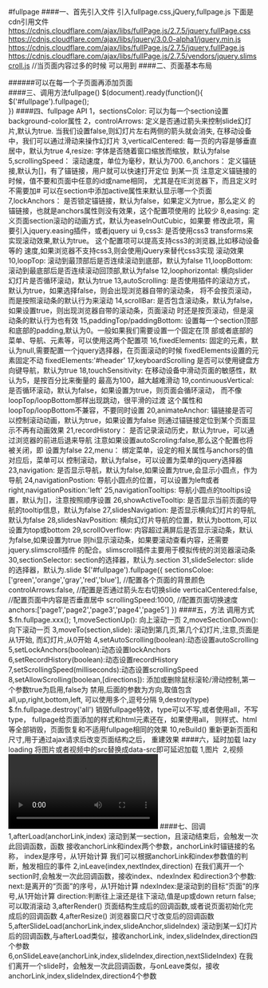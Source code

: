 #fullpage
####一、首先引入文件
    引入fullpage.css,jQuery,fullpage.js
    下面是cdn引用文件
    https://cdnjs.cloudflare.com/ajax/libs/fullPage.js/2.7.5/jquery.fullPage.css
    https://cdnjs.cloudflare.com/ajax/libs/jquery/3.0.0-alpha1/jquery.min.js
    https://cdnjs.cloudflare.com/ajax/libs/fullPage.js/2.7.5/jquery.fullPage.js
    https://cdnjs.cloudflare.com/ajax/libs/fullPage.js/2.7.5/vendors/jquery.slimscroll.js  //当页面内容过多的时候
    可以用到
####二、页面基本布局
    <div id="fullpage">
      <div class="section"></div>
      <div class="section"></div>
      <div class="section"></div>
      <div class="section"></div>
    </div>
######可以在每一个子页面再添加页面
    <div class="section">
      <div class="slide"></div>
      <div class="slide"></div>
      <div class="slide"></div>
      <div class="slide"></div>
    </div>
####三、调用方法fullpage()
    $(document).ready(function(){
      $('#fullpage').fullpage();  
    })
####四、fullpage API
    1，sectionsColor:
      可以为每一个section设置background-color属性
    2，controlArrows:
      定义是否通过箭头来控制slide幻灯片,默认为true.
      当我们设置false,则幻灯片左右两侧的箭头就会消失,
      在移动设备中，我们可以通过滑动来操作幻灯片
    3,verticalCentered:
      每一页的内容是够垂直居中，默认为true
    4,resize:
      字体是否随着窗口缩放而缩放，默认为false
    5,scrollingSpeed：
      滚动速度，单位为毫秒，默认为700.
    6,anchors：
      定义锚链接,默认为[]，有了锚链接，用户就可以快速打开定位
      到某一页
      注意定义锚链接的时候，值不要和页面中任意的id或name相同，
      尤其是在IE浏览器下，而且定义时不需要加#
      可以在section中添加active属性来默认显示哪一个页面
    7,lockAnchors：
      是否锁定锚链接，默认为false，如果定义为true，那么定义
      的锚链接，也就是anchors属性则没有效果，这个配置项使用的
      比较少
    8,easing:
      定义页面section滚动的动画方式，默认为easeInOutCubic，如果要
      修改此项，需要引入jquery.easing插件，或者jquery ui
    9,css3:
      是否使用css3 transforms来实现滚动效果,默认为true。
      这个配置项可以提高支持css3的浏览器,比如移动设备等的
      速度,如果浏览器不支持css3,则会使用jQuery来替代css3实现
      滚动效果
    10,loopTop:
      滚动到最顶部后是否连续滚动到底部，默认为false
    11,loopBottom:
      滚动到最底部后是否连续滚动回顶部,默认为false
    12,loophorizontal:
      横向slider幻灯片是否循环滚动，默认为true
    13,autoScrolling:
      是否使用插件的滚动方式，默认为true，如果选择false，则会出现浏览器自带的滚动条，
      将不会按页滚动，而是按照滚动条的默认行为来滚动
    14,scrollBar:
      是否包含滚动条，默认为false，如果设置true，则出现浏览器自带的滚动条，页面滚动
      时还是按页滚动，但是滚动条的默认行为也有效
    15,paddingTop/paddingBottom:
      设置每一个section顶部和底部的padding,默认为0。一般如果我们需要设置一个固定在顶
      部或者底部的菜单、导航、元素等，可以使用这两个配置项
    16,fixedElements:
      固定的元素，默认为null,需要配置一个jquery选择器，在页面滚动的时候
      fixedElements设置的元素固定不动 fixedElements:'#header'
    17,keyboardScrolling
      是否可以使用键盘方向键导航，默认为true
    18,touchSensitivity:
      在移动设备中滑动页面的敏感性，默认为5，是按百分比来衡量的
      最高为100，越大越难滑动
    19,continuousVertical:
      是否循环滚动，默认为false，如果设置为true，则页面会循环滚动，
      而不像loopTop/loopBottom那样出现跳动，很平滑的过渡
      这个属性和loopTop/loopBottom不兼容，不要同时设置
    20,animateAnchor:
      锚链接是否可以控制滚动动画，默认为true，如果设置为false
      则通过锚链接定位到某个页面显示不再有动画效果
    21,recordHistory：
      是否记录滚动历史，默认为true，可以通过浏览器的前进后退来导航
      注意如果设置autoScroling:false,那么这个配置也将被关闭，即
      设置为false
    22,menu：
      绑定菜单，设定的相关属性与anchors的值对应后，菜单可以
      控制滚动，默认为false，可以设置为菜单的jquery选择器
    23,navigation:
      是否显示导航，默认为false,如果设置为true,会显示小圆点，作为导航
    24,navigationPostion:
      导航小圆点的位置，可以设置为left或者right,navigationPosition:'left'
    25,navigationTooltips:
      导航小圆点的tooltips设置，默认为[]，注意按照顺序设置
    26,showActiveTooltip:
      是否显示当前页面的导航的tooltip信息，默认为false
    27,slidesNavigation:
      是否显示横向幻灯片的导航,默认为false
    28,slidesNavPosition:
      横向幻灯片导航的位置，默认为bottom,可以设置为top或bottom
    29,scrollOverflow:
      内容超过满屏后是否显示滚动条，默认为false,如果设置为true
      则hi显示滚动条，如果要滚动查看内容，还需要jquery.slimscroll插件
      的配合。slimscroll插件主要用于模拟传统的浏览器滚动条
    30,sectionSelector:
      section的选择器，默认为.section
    31,slideSelector:
      slide的选择器，默认为.slide
        $('#fullpage').fullpage({
          sectionsColoe:['green','orange','gray','red','blue'],   //配置各个页面的背景颜色  
          controlArrows:false,                                    //配置是否通过箭头左右切换slide
          verticalCentered:false,                                 //配置页面中内容是否垂直居中
          scrollingSpeed:1000,                                    //配置页面切换速度
          anchors:['page1','page2','page3','page4','page5']
        })
####五，方法
    调用方式
    $.fn.fullpage.xxx();
    1,moveSectionUp():
      向上滚动一页
    2,moveSectionDown():
      向下滚动一页
    3,moveTo(section,slide):
      滚动到第几页,第几个幻灯片,注意,页面是从1开始,
      而幻灯片,从0开始
    4,setAutoScrolling(boolean):动态设置autoScrolling
    5,setLockAnchors(boolean):动态设置lockAnchors
    6,setRecordHistory(boolean):动态设置recordHistory
    7,setScrollingSpeed(milliseconds):动态设置scrollingSpeed
    8,setAllowScrolling(boolean,[directions]):
      添加或删除鼠标滚轮/滑动控制,第一个参数true为启用,false为
      禁用,后面的参数为方向,取值包含all,up,right,bottom,left,
      可以使用多个,逗号分隔
    9,destroy(type)  $.fn.fullpage.destroy('all')
      销毁fullpage特效，type可以不写,或者使用all，不写type，
      fullpage给页面添加的样式和html元素还在，如果使用all，
      则样式、html等全部销毁，页面恢复和不适用fullpage相同的效果
    10,reBuild()
      重新更新页面和尺寸,用于通过ajax请求后改变页面结构之后，
      重建效果
####六，延时加载 lazy loading
      将图片或者视频中的src替换成data-src即可延迟加载
    1,图片
      <img data-src="image.png">
    2,视频
      <video>
        <source data-src="video.webm" type="video/webm">
        <source data-src="video.mp4" type="video/mp4">
      </video>
####七、回调
    1,afterLoad(anchorLink,index)
    滚动到某一section，且滚动结束后，会触发一次此回调函数，函数
    接收anchorLink和index两个参数，anchorLink时锚链接的名称，
    index是序号，从1开始计算
    我们可以根据anchorLink和index参数值的判断，触发相应的事件
    2,inLeave(index,nextIndex,direction)
    在我们离开一个section时,会触发一次此回调函数，接收index、ndexIndex
    和direction3个参数:
      next:是离开的“页面”的序号，从1开始计算
      ndexIndex:是滚动到的目标“页面”的序号,从1开始计算
      direction:判断往上滚还是往下滚动,值是up或down
    return false;可以取消滚动
    3,afterRender()
    页面结构生成后的回调函数,或者说页面初始化完成后的回调函数
    4,afterResize()
    浏览器窗口尺寸改变后的回调函数
    5,afterSlideLoad(anchorLink,index,slideAnchor,slideIndex)
    滚动到某一幻灯片后的回调函数,与afterLoad类似，接收anchorLink,
    index,slideIndex,direction四个参数
    6,onSlideLeave(anchorLink,index,slideIndex,direction,nextSlideIndex)
    在我们离开一个slide时，会触发一次此回调函数，与onLeave类似，接收
    anchorLink,index,slideIndex,direction4个参数